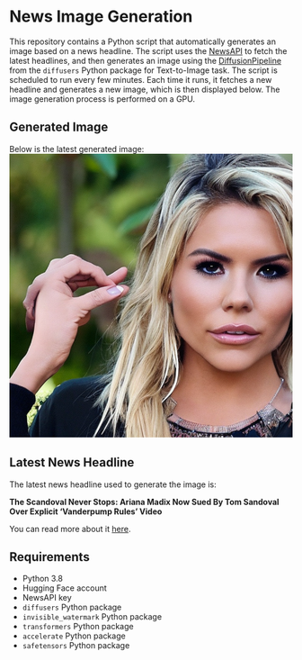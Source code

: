 # News Image Generation
This repository contains a Python script that automatically generates an image based on a news headline. The script uses the [NewsAPI](https://newsapi.org/) to fetch the latest headlines, and then generates an image using the [DiffusionPipeline](https://github.com/huggingface/diffusers) from the `diffusers` Python package for Text-to-Image task.
The script is scheduled to run every few minutes. Each time it runs, it fetches a new headline and generates a new image, which is then displayed below. The image generation process is performed on a GPU.

## Generated Image
Below is the latest generated image:
![Generated Image](image.png)

## Latest News Headline
The latest news headline used to generate the image is:

**The Scandoval Never Stops: Ariana Madix Now Sued By Tom Sandoval Over Explicit ‘Vanderpump Rules’ Video**

You can read more about it [here](https://news.google.com/rss/articles/CBMiX2h0dHBzOi8vZGVhZGxpbmUuY29tLzIwMjQvMDcvc2NhbmRvdmFsLWxhd3N1aXQtYXJpYW5hLW1hZGl4LXRvbS1zYW5kb3ZhbC12YW5kZXJwdW1wLTEyMzYwMTMxOTAv0gFjaHR0cHM6Ly9kZWFkbGluZS5jb20vMjAyNC8wNy9zY2FuZG92YWwtbGF3c3VpdC1hcmlhbmEtbWFkaXgtdG9tLXNhbmRvdmFsLXZhbmRlcnB1bXAtMTIzNjAxMzE5MC9hbXAv?oc=5).

## Requirements
- Python 3.8
- Hugging Face account
- NewsAPI key
- `diffusers` Python package
- `invisible_watermark` Python package
- `transformers` Python package
- `accelerate` Python package
- `safetensors` Python package
